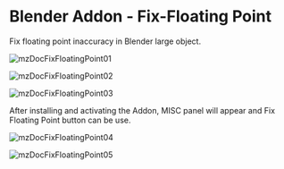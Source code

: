# Blender Addon - Fix-Floating Point
Fix floating point inaccuracy in Blender large object.

![mzDocFixFloatingPoint01](https://user-images.githubusercontent.com/1291717/179379673-9bfcf4bf-c3c6-4244-9761-6948cf01917a.png)

![mzDocFixFloatingPoint02](https://user-images.githubusercontent.com/1291717/179379675-a29a922f-d84d-4f12-946b-81416d328b9e.png)

![mzDocFixFloatingPoint03](https://user-images.githubusercontent.com/1291717/179379680-a4311995-c43f-455a-a5b3-704d7f611ccd.png)

After installing and activating the Addon, MISC panel will appear and Fix Floating Point button can be use.

![mzDocFixFloatingPoint04](https://user-images.githubusercontent.com/1291717/179379686-4b66f6f7-3d33-47be-b618-70d2f780416a.png)

![mzDocFixFloatingPoint05](https://user-images.githubusercontent.com/1291717/179379695-aaefaa6b-28a1-4359-9cf3-686d2d140327.png)
